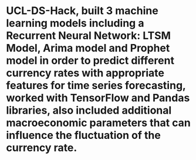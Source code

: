 # UCL-DS-Hack, built 3 machine learning models including a Recurrent Neural Network: LTSM Model, Arima model and Prophet model in order to predict different currency rates with appropriate features for time series forecasting, worked with TensorFlow and Pandas libraries, also included additional macroeconomic parameters that can influence the fluctuation of the currency rate.
